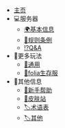 <!-- 主侧栏 -->
* [主页]()
* 💻服务器
  * [🌍基本信息](/server/about.md)
  * [📗规则条例](/server/rules.md)
  * [⁉️Q&A](/server/Q&A.md)
* 🧸更多玩法
  * [🧵通用](/extra/info.md)
  * [🌿folia生存服](/extra/folia/info.md)
* 🔎其他信息
  * [🎰新手帮助](/help/help.md)
  * [👰皮肤站](/skin/skin.md)
  * [🏷️术语表](/others/term.md)
  * [🏷️其他](/others/others.md)